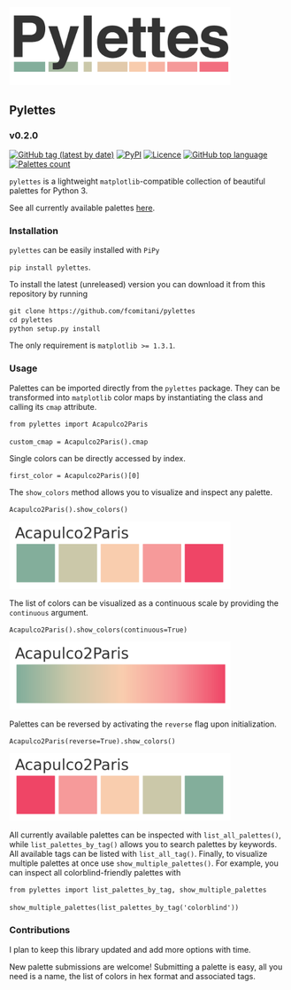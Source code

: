 <img src="docs/figs/pylettes_logo.png" width=400, padding=100>

## Pylettes
### v0.2.0

[![GitHub tag (latest by date)](https://img.shields.io/github/v/tag/fcomitani/pylettes)](https://github.com/fcomitani/pylettes/releases/tag/v0.2.0)
[![PyPI](https://img.shields.io/pypi/v/pylettes)](https://pypi.org/project/pylettes/)
[![Licence](https://img.shields.io/github/license/fcomitani/pylettes)](https://github.com/fcomitani/pylettes/blob/main/LICENSE)
[![GitHub top language](https://img.shields.io/github/languages/top/fcomitani/pylettes)](https://github.com/fcomitani/pylettes/search?l=python)
[![Palettes count](https://img.shields.io/badge/palettes%20count-42-9cf)](https://github.com/fcomitani/pylettes/blob/main/docs/figs/all_palettes.png)

`pylettes` is a lightweight `matplotlib`-compatible collection of beautiful palettes for Python 3.

See all currently available palettes [here](https://github.com/fcomitani/pylettes/blob/main/docs/figs/all_palettes.png).

### Installation

`pylettes` can be easily installed with `PiPy`

`pip install pylettes`.

To install the latest (unreleased) version you can download it from this repository by running 
 
    git clone https://github.com/fcomitani/pylettes
    cd pylettes
    python setup.py install

The only requirement is `matplotlib >= 1.3.1`.

### Usage

Palettes can be imported directly from the `pylettes` package.
They can be transformed into `matplotlib` color maps by instantiating the class and calling its `cmap` attribute.

    from pylettes import Acapulco2Paris

    custom_cmap = Acapulco2Paris().cmap

Single colors can be directly accessed by index.

    first_color = Acapulco2Paris()[0]

The `show_colors` method allows you to visualize and inspect any palette.

    Acapulco2Paris().show_colors()
<img src="docs/figs/acapulco_colors.png" width=400, padding=100>

The list of colors can be visualized as a continuous scale by providing the `continuous` argument.

    Acapulco2Paris().show_colors(continuous=True)
<img src="docs/figs/acapulco_colors_continuous.png" width=400, padding=100>

Palettes can be reversed by activating the `reverse` flag upon initialization.

    Acapulco2Paris(reverse=True).show_colors()
<img src="docs/figs/acapulco_colors_reverse.png" width=400, padding=100>

All currently available palettes can be inspected with `list_all_palettes()`, 
while `list_palettes_by_tag()` allows you to search palettes by keywords.
All available tags can be listed with `list_all_tag()`. 
Finally, to visualize multiple palettes at once use `show_multiple_palettes()`.
For example, you can inspect all colorblind-friendly palettes with

    from pylettes import list_palettes_by_tag, show_multiple_palettes

    show_multiple_palettes(list_palettes_by_tag('colorblind'))

### Contributions

I plan to keep this library updated and add more options with time. 

New palette submissions are welcome!
Submitting a palette is easy, all you need is a name,
the list of colors in hex format and associated tags.

